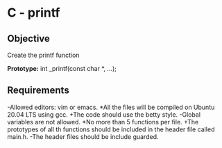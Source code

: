 
# C - printf




## Objective
Create the printf function

**Prototype:** int _printf(const char *, ...);
## Requirements
-Allowed editors: vim or emacs.
*All the files will be compiled on Ubuntu 20.04 LTS using gcc.
+The code should use the betty style.
-Global variables are not allowed.
*No more than 5 functions per file.
+The prototypes of all th functions should be included in the header file called main.h.
-The header files should be include guarded.
